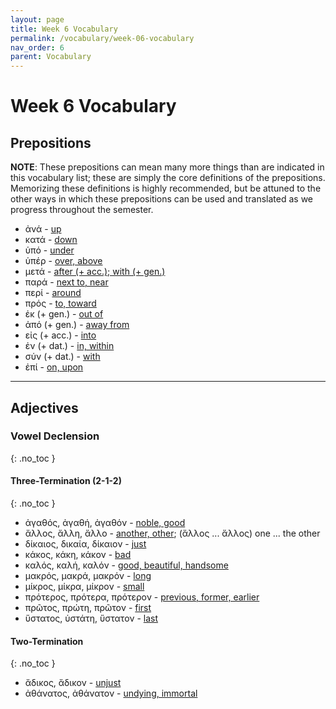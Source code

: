 ```yaml
---
layout: page
title: Week 6 Vocabulary
permalink: /vocabulary/week-06-vocabulary
nav_order: 6
parent: Vocabulary
---
```


# Week 6 Vocabulary

## Prepositions

**NOTE**: These prepositions can mean many more things than are indicated in this vocabulary list; these are simply the core definitions of the prepositions. Memorizing these definitions is highly recommended, but be attuned to the other ways in which these prepositions can be used and translated as we progress throughout the semester.

* ἀνά - [up](https://logeion.uchicago.edu/ἀνά)
* κατά - [down](https://logeion.uchicago.edu/κατά)
* ὑπό - [under](https://logeion.uchicago.edu/ὑπό)
* ὑπέρ - [over, above](https://logeion.uchicago.edu/ὑπέρ)
* μετά - [after (+ acc.); with (+ gen.)](https://logeion.uchicago.edu/μετά)
* παρά - [next to, near](https://logeion.uchicago.edu/παρά)
* περί - [around](https://logeion.uchicago.edu/περί)
* πρός - [to, toward](https://logeion.uchicago.edu/πρός)
* ἐκ (+ gen.) - [out of](https://logeion.uchicago.edu/ἐκ)
* ἀπό (+ gen.) - [away from](https://logeion.uchicago.edu/ἀπό)
* εἰς (+ acc.) - [into](https://logeion.uchicago.edu/εἰς)
* ἐν (+ dat.) - [in, within](https://logeion.uchicago.edu/ἐν)
* σύν (+ dat.) - [with](https://logeion.uchicago.edu/σύν)
* ἐπί - [on, upon](https://logeion.uchicago.edu/ἐπί)

***

## Adjectives

### Vowel Declension
{: .no_toc }

#### Three-Termination (2-1-2)
{: .no_toc }
* ἀγαθός, ἀγαθή, ἀγαθόν - [noble, good](https://logeion.uchicago.edu/ἀγαθός)
* ἄλλος, ἄλλη, ἄλλο - [another, other](https://logeion.uchicago.edu/ἄλλος); (ἄλλος ... ἄλλος) one ... the other
* δίκαιος, δικαία, δίκαιον - [just](https://logeion.uchicago.edu/δίκαιος)
* κάκος, κάκη, κάκον - [bad](https://logeion.uchicago.edu/κάκος)
* καλός, καλή, καλόν - [good, beautiful, handsome](https://logeion.uchicago.edu/καλός)
* μακρός, μακρά, μακρόν - [long](https://logeion.uchicago.edu/μακρός)
* μίκρος, μίκρα, μίκρον - [small](https://logeion.uchicago.edu/μίκρος)
* πρότερος, πρότερα, πρότερον - [previous, former, earlier](https://logeion.uchicago.edu/πρότερος)
* πρῶτος, πρώτη, πρῶτον - [first](https://logeion.uchicago.edu/πρῶτος)
* ὕστατος, ὑστάτη, ὕστατον - [last](https://logeion.uchicago.edu/ὕστατος)

#### Two-Termination
{: .no_toc }
* ἄδικος, ἄδικον - [unjust](https://logeion.uchicago.edu/)
* ἀθάνατος, ἀθάνατον - [undying, immortal](https://logeion.uchicago.edu/)


